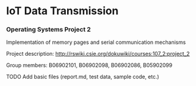 # IoT Data Transmission
### Operating Systems Project 2
Implementation of memory pages and serial communication mechanisms

Project description: http://rswiki.csie.org/dokuwiki/courses:107_2:project_2

Group members: B06902101, B06902098, B06902086, B05902099

TODO
  Add basic files (report.md, test data, sample code, etc.)
